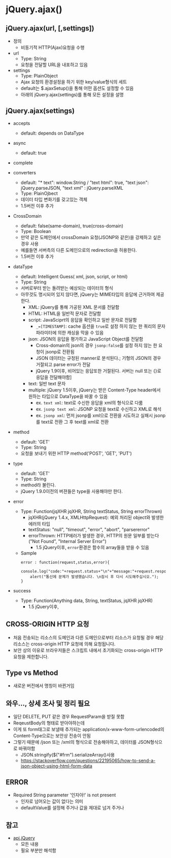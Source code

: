 # jQuery.ajax()
## jQuery.ajax(url, [,settings])
 - 정의
 	 - 비동기적 HTTP(Ajax)요청을 수행
 - url
 	 - Type: String
 	 - 요청을 전달할 URL을 내포하고 있음
 - settings
 	 - Type: PlainObject
 	 - Ajax 요청의 환경설정을 하기 위한 key/value형식의 세트
 	 - default는 $.ajaxSetup()을 통해 어떤 옵션도 설정할 수 있음
 	 - 아래의 jQuery.ajax(settings)를 통해 모든 설정을 설명

## jQuery.ajax(settings)
 - accepts
 	 - default: depends on DataType
 - async
 	 - default: true

 - complete

 - converters
 	 - default: "* text": window.String / "text html": true, "text json": jQuery.parseJSON, "text xml" : jQuery.parseXML
 	 - Type: PlainOjbect
 	 - 데이터 타입 변화기를 갖고있는 객체
 	 - 1.5버전 이후 추가

 - CrossDomain
 	 - default: false(same-domain), true(cross-domain)
 	 - Type: Boolean
 	 - 만약 같은 도메인에서 crossDomain 요청(JSONP와 같은)을 강제하고 싶은 경우 사용
 	 - 예를들면 서버측의 다른 도메인으로의 redirection을 허용한다.
 	 - 1.5버전 이후 추가

 - dataType
 	 - default: Intelligent Guess( xml, json, script, or html)
 	 - Type: String
 	 - 서버로부터 받는 돌려받는 예상되는 데이터의 형식
 	 - 아무것도 명시되어 있지 않다면, jQuery는 MIME타입의 응답에 근거하여 제공한다.
 	 	 - XML: jQuery를 통해 가공된 XML 문서를 전달함
 	 	 - HTML: HTML을 일반적 문자로 전달함
 	 	 - script: JavaSciprt의 응답을 확인하고 일반 문자로 전달함
 	 	 	 - `_=[TIMESTAMP]`: cache 옵션을 `true`로 설정 하지 않는 한 쿼리의 문자 파라미터에 의한 캐싱을 막을 수 있음
 	 	 - json: JSON의 응답을 평가하고 JavaScript Object를 전달함
 	 	 	 - Cross-domain의 json의 경우 `jsonp:false`를 설정 하지 않는 한 요청이 jsonp로 전환됨
 	 	 	 - JSON 데이터는 규정된 manner로 분석된다.; 기형의 JSON의 경우 거절되고 parse error가 전달
 	 	 	 - jQuery 1.9이후, 비어있는 응답또한 거절된다. 서버는 null 또는 {}로 응답을 전달해야함]
 	 	 - text: 일반 text 문자
 	 	 - multiple: jQuery 1.5이후, jQuery는 받은 Content-Type header에서 원하는 타입으로 DataType을 바꿀 수 있음
 	 	 	 - ex. `text xml`: text로 수신한 응답을 xml의 형식으로 다룸
 	 	 	 - ex. `jsonp text xml`: JSONP 요청을 text로 수신하고 XML로 해석
 	 	 	 - ex. `jsonp xml`: 먼저 jsonp를 xml으로 전환을 시도하고 실패시 jsonp를 text로 전환 그 후 text를 xml로 전환

 - method
 	 - default: 'GET'
 	 - Type: String
 	 - 요청을 보내기 위한 HTTP method('POST', 'GET', 'PUT')
 - type
 	 - default: 'GET'
 	 - Type: String
 	 - method라 불린다.
 	 - jQuery 1.9.0이전의 버젼들은 type을 사용해야만 한다.

  - error
 	 - Type: Function(jqXHR jqXHR, String textStatus, String errorThrown)
 		 - jqXHR(jQuery 1.4.x, XMLHttpRequest): 예외 처리된 object와 발생한 에러의 타입
 		 - textStatus: "null", "timeout", "error", "abort", "parsererror"
 		 - errorThrown: HTTP에러가 발생한 경우, HTTP의 원문 일부를 받는다("Not Found", "Internal Server Error") 
 		 	 - 1.5 jQuery이후, `error`환경은 함수의 array들을 받을 수 있음
 	 - Sample
 	 	```
 	 	error : function(request,status,error){
    		console.log("code:"+request.status+"\n"+"message:"+request.responseText+"\n"+"error:"+error);
    		alert("통신에 문제가 발생했습니다. \n잠시 후 다시 시도해주십시오.");
    	}
 	 	```
 - success
 	 - Type: Function(Anything data, String, textStatus, jqXHR jqXHR)
 	 	 - 1.5 jQuery이후, 


## CROSS-ORIGIN HTTP 요청
 - 처음 전송되는 리소스의 도메인과 다른 도메인으로부터 리소스가 요청될 경우 해당 리소스는 cross-origin HTTP 요청에 의해 요청됩니다.
 - 보안 상의 이유로 브라우저들은 스크립트 내에서 초기화되는 cross-origin HTTP 요청을 제한합니다.

 
## Type vs Method
 - 새로운 버전에서 명칭이 바뀐거임

## 와우..., 상세 조사 및 정리 필요
 - 일단 DELETE, PUT 같은 경우 RequestParam을 받질 못함
 - ReqeustBody의 형태로 받아야하는데
 - 이게 또 form태그로 보낼때 추가되는 application/x-www-form-urlencoded의 Content-Type으로는 보안상 전송이 안됨
 - 그렇기 때문에 /json 또는 /xml의 형식으로 전송해야하고, 데이터를 JSON형식으로 바꿔야함
	 - JSON.stringify($("#frm").serializeArray()사용
	 - https://stackoverflow.com/questions/22195065/how-to-send-a-json-object-using-html-form-data

## ERROR 
 - Required String parameter '인자아!' is not present
 	 - 인자로 넘어오는 값이 없다는 의미
 	 - defaultValue를 설정해 주거나 값을 제대로 넘겨 주거나

## 참고
 - [api.jQuery](http://api.jquery.com/jquery.ajax/ "jQuery")
	 - 모든 내용
	 - 필요 부분만 해석함
